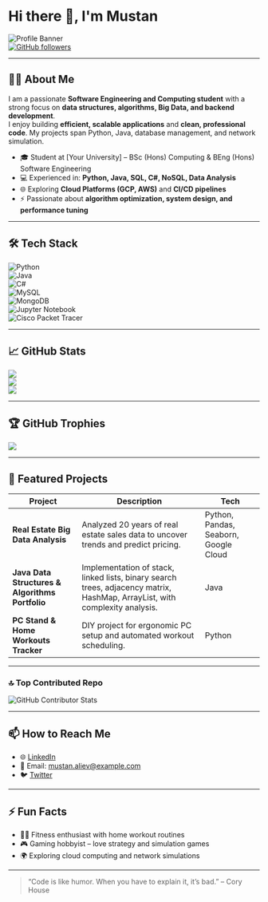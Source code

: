 # Hi there 👋, I'm Mustan 

![Profile Banner](https://img.shields.io/badge/Status-Active-brightgreen)  
[![GitHub followers](https://img.shields.io/github/followers/Mustan-dev?label=Follow&style=social)](https://github.com/Mustan-dev)

---

## 👨‍💻 About Me

I am a passionate **Software Engineering and Computing student** with a strong focus on **data structures, algorithms, Big Data, and backend development**.  
I enjoy building **efficient, scalable applications** and **clean, professional code**. My projects span Python, Java, database management, and network simulation.

- 🎓 Student at [Your University] – BSc (Hons) Computing & BEng (Hons) Software Engineering  
- 💻 Experienced in: **Python, Java, SQL, C#, NoSQL, Data Analysis**  
- 🌐 Exploring **Cloud Platforms (GCP, AWS)** and **CI/CD pipelines**  
- ⚡ Passionate about **algorithm optimization, system design, and performance tuning**

---

## 🛠️ Tech Stack

![Python](https://img.shields.io/badge/Python-3.11-blue)  
![Java](https://img.shields.io/badge/Java-17-red)  
![C#](https://img.shields.io/badge/C%23-8.0-blue)  
![MySQL](https://img.shields.io/badge/Database-MySQL-blue)  
![MongoDB](https://img.shields.io/badge/Database-MongoDB-green)  
![Jupyter Notebook](https://img.shields.io/badge/Notebook-Jupyter-orange)  
![Cisco Packet Tracer](https://img.shields.io/badge/Simulator-Cisco_Packet_Tracer-blue)  

---

## 📈 GitHub Stats

![](https://github-readme-stats.vercel.app/api?username=Mustan-dev&theme=transparent&hide_border=false&include_all_commits=true&count_private=true)<br/>
![](https://nirzak-streak-stats.vercel.app/?user=Mustan-dev&theme=transparent&hide_border=false)<br/>
![](https://github-readme-stats.vercel.app/api/top-langs/?username=Mustan-dev&theme=transparent&hide_border=false&include_all_commits=true&count_private=true&layout=compact)


---

## 🏆 GitHub Trophies
![](https://github-profile-trophy.vercel.app/?username=Mustan-dev&theme=transparent&no-frame=false&no-bg=true&margin-w=4)

---

## 📂 Featured Projects

| Project | Description | Tech |
|---------|-------------|------|
| **Real Estate Big Data Analysis** | Analyzed 20 years of real estate sales data to uncover trends and predict pricing. | Python, Pandas, Seaborn, Google Cloud |
| **Java Data Structures & Algorithms Portfolio** | Implementation of stack, linked lists, binary search trees, adjacency matrix, HashMap, ArrayList, with complexity analysis. | Java |
| **PC Stand & Home Workouts Tracker** | DIY project for ergonomic PC setup and automated workout scheduling. | Python |

---
### 🔝 Top Contributed Repo
![GitHub Contributor Stats](https://github-contributor-stats.vercel.app/api?username=Mustan-dev&limit=5&theme=dark&combine_all_yearly_contributions=true)



---

## 📫 How to Reach Me

- 🌐 [LinkedIn](https://www.linkedin.com/in/mustan-aliev)  
- 📧 Email: mustan.aliev@example.com  
- 🐦 [Twitter](https://twitter.com/MustanAliev)  

---

## ⚡ Fun Facts

- 🏋️‍♂️ Fitness enthusiast with home workout routines  
- 🎮 Gaming hobbyist – love strategy and simulation games  
- 🌍 Exploring cloud computing and network simulations  

---

> “Code is like humor. When you have to explain it, it’s bad.” – Cory House
